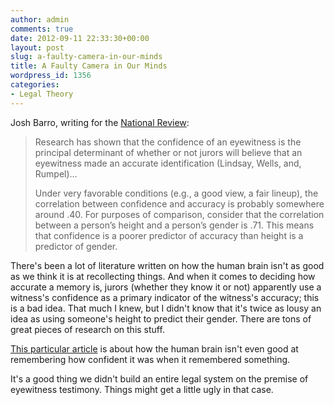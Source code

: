 ```yaml
---
author: admin
comments: true
date: 2012-09-11 22:33:30+00:00
layout: post
slug: a-faulty-camera-in-our-minds
title: A Faulty Camera in Our Minds
wordpress_id: 1356
categories:
- Legal Theory
---
```


Josh Barro, writing for the [National Review](http://www.nationalreview.com/agenda/246255/where-were-you-when-towers-fell-maybe-not-where-you-think-josh-barro):

> Research has shown that the confidence of an eyewitness is the principal determinant of whether or not jurors will believe that an eyewitness made an accurate identification (Lindsay, Wells, and, Rumpel)… 
>
> Under very favorable conditions (e.g., a good view, a fair lineup), the correlation between confidence and accuracy is probably somewhere around .40. For purposes of comparison, consider that the correlation between a person’s height and a person’s gender is .71. This means that confidence is a poorer predictor of accuracy than height is a predictor of gender.

There's been a lot of literature written on how the human brain isn't as good as we think it is at recollecting things. And when it comes to deciding how accurate a memory is, jurors (whether they know it or not) apparently use a witness's confidence as a primary indicator of the witness's accuracy; this is a bad idea. That much I knew, but I didn't know that it's twice as lousy an idea as using someone's height to predict their gender. There are tons of great pieces of research on this stuff.

[This particular article](http://www.psychology.iastate.edu/~glwells/pslscifeebackrevised.html) is about how the human brain isn't even good at remembering how confident it was when it remembered something. 

It's a good thing we didn't build an entire legal system on the premise of eyewitness testimony. Things might get a little ugly in that case.
